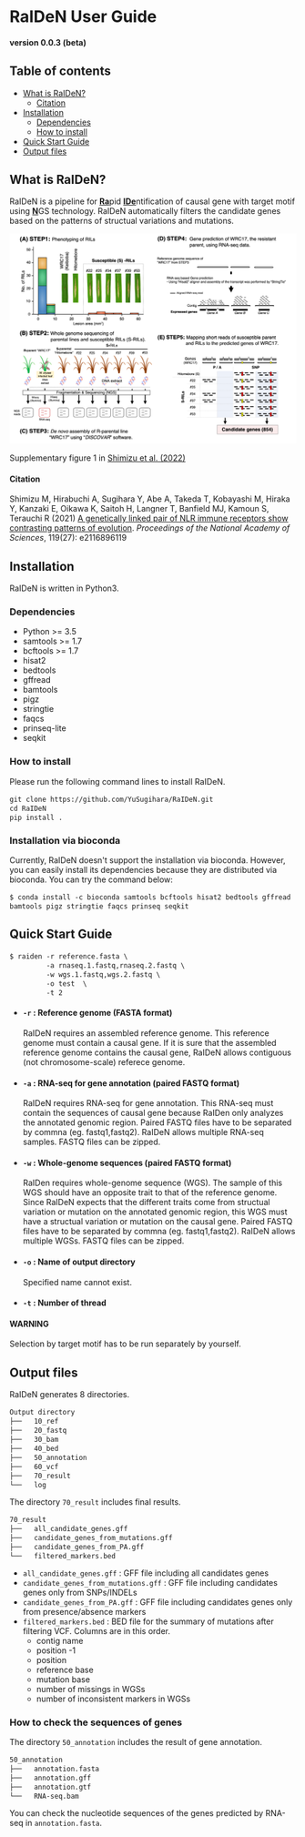# RaIDeN User Guide
#### version 0.0.3 (beta)


## Table of contents
- [What is RaIDeN?](#what-is-raiden)
  + [Citation](#citation)
- [Installation](#installation)
  + [Dependencies](#dependencies)
  + [How to install](#how-to-install)
- [Quick Start Guide](#quick-start-guide)
- [Output files](#output-files)



## What is RaIDeN?
RaIDeN is a pipeline for <ins>**Ra**</ins>pid <ins>**IDe**</ins>ntification of causal gene with target motif using <ins>**N**</ins>GS technology. RaIDeN automatically filters the candidate genes based on the patterns of structual variations and mutations.

<img src="https://github.com/YuSugihara/RaIDeN/blob/master/images/Fig.S1.png" width=700>

Supplementary figure 1 in [Shimizu et al. (2022)](https://www.biorxiv.org/content/10.1101/2021.09.01.458560v1)

#### Citation
Shimizu M, Hirabuchi A, Sugihara Y, Abe A, Takeda T, Kobayashi M, Hiraka Y, Kanzaki E, Oikawa K, Saitoh H, Langner T, Banfield MJ, Kamoun S, Terauchi R (2021) [A genetically linked pair of NLR immune receptors show contrasting patterns of evolution](https://doi.org/10.1073/pnas.2116896119). _Proceedings of the National Academy of Sciences_, 119(27): e2116896119


## Installation

RaIDeN is written in Python3.

### Dependencies
- Python >= 3.5
- samtools >= 1.7
- bcftools >= 1.7
- hisat2
- bedtools
- gffread
- bamtools
- pigz
- stringtie
- faqcs
- prinseq-lite
- seqkit

### How to install

Please run the following command lines to install RaIDeN.

```
git clone https://github.com/YuSugihara/RaIDeN.git
cd RaIDeN
pip install .
```

### Installation via bioconda

Currently, RaIDeN doesn't support the installation via bioconda. However, you can easily install its dependencies because they are distributed via bioconda. You can try the command below:

```
$ conda install -c bioconda samtools bcftools hisat2 bedtools gffread bamtools pigz stringtie faqcs prinseq seqkit
```


## Quick Start Guide

```
$ raiden -r reference.fasta \
         -a rnaseq.1.fastq,rnaseq.2.fastq \
         -w wgs.1.fastq,wgs.2.fastq \
         -o test  \
         -t 2
```

- #### `-r` : Reference genome (FASTA format)

    RaIDeN requires an assembled reference genome. This reference genome must contain a causal gene. If it is sure that the assembled reference genome contains the causal gene, RaIDeN allows contiguous (not chromosome-scale) referece genome.

- #### `-a` : RNA-seq for gene annotation (paired FASTQ format)

    RaIDeN requires RNA-seq for gene annotation. This RNA-seq must contain the sequences of causal gene because RaIDen only analyzes the annotated genomic region. Paired FASTQ files have to be separated by commna (eg. fastq1,fastq2). RaIDeN allows multiple RNA-seq samples. FASTQ files can be zipped.

- #### `-w` : Whole-genome sequences (paired FASTQ format)

    RaIDen requires whole-genome sequence (WGS). The sample of this WGS should have an opposite trait to that of the reference genome. Since RaIDeN expects that the different traits come from structual variation or mutation on the annotated genomic region, this WGS must have a structual variation or mutation on the causal gene. Paired FASTQ files have to be separated by commna (eg. fastq1,fastq2). RaIDeN allows multiple WGSs. FASTQ files can be zipped.

- #### `-o` : Name of output directory

    Specified name cannot exist.

- #### `-t` : Number of thread

#### **WARNING**

Selection by target motif has to be run separately by yourself.


## Output files

RaIDeN generates 8 directories.

```
Output directory
├──   10_ref
├──   20_fastq
├──   30_bam
├──   40_bed
├──   50_annotation
├──   60_vcf
├──   70_result
└──   log
```

The directory `70_result` includes final results.

```
70_result
├──   all_candidate_genes.gff
├──   candidate_genes_from_mutations.gff
├──   candidate_genes_from_PA.gff
└──   filtered_markers.bed
```

- `all_candidate_genes.gff` : GFF file including all candidates genes
- `candidate_genes_from_mutations.gff` : GFF file including candidates genes only from SNPs/INDELs
- `candidate_genes_from_PA.gff` : GFF file including candidates genes only from presence/absence markers
- `filtered_markers.bed` : BED file for the summary of mutations after filtering VCF. Columns are in this order.
  + contig name
  + position -1 
  + position
  + reference base
  + mutation base
  + number of missings in WGSs
  + number of inconsistent markers in WGSs


### How to check the sequences of genes

The directory `50_annotation` includes the result of gene annotation.

```
50_annotation
├──   annotation.fasta
├──   annotation.gff
├──   annotation.gtf
└──   RNA-seq.bam
```

You can check the nucleotide sequences of the genes predicted by RNA-seq in `annotation.fasta`.
